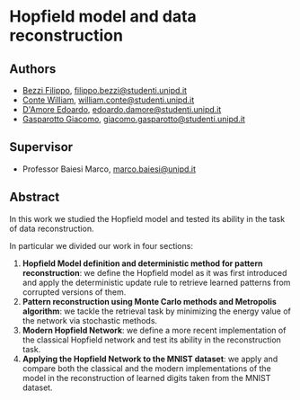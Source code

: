 # Hopfield model and data reconstruction

## Authors
- [Bezzi Filippo](https://github.com/filippobezzi), filippo.bezzi@studenti.unipd.it
- [Conte William](https://github.com/WilliamConte), william.conte@studenti.unipd.it
- [D'Amore Edoardo](https://github.com/edoardo-damore), edoardo.damore@studenti.unipd.it
- [Gasparotto Giacomo](https://github.com/GiacomoGasparotto), giacomo.gasparotto@studenti.unipd.it

## Supervisor
- Professor Baiesi Marco, marco.baiesi@unipd.it


## Abstract

In this work we studied the Hopfield model and tested its ability in the task of data reconstruction.

In particular we divided our work in four sections:
1. **Hopfield Model definition and deterministic method for pattern reconstruction**: we define the Hopfield model as it was first introduced and apply the deterministic update rule to retrieve learned patterns from corrupted versions of them.
2. **Pattern reconstruction using Monte Carlo methods and Metropolis algorithm**: we tackle the retrieval task by minimizing the energy value of the network via stochastic methods.
3. **Modern Hopfield Network**: we define a more recent implementation of the classical Hopfield network and test its ability in the reconstruction task.
4. **Applying the Hopfield Network to the MNIST dataset**: we apply and compare both the classical and the modern implementations of the model in the reconstruction of learned digits taken from the MNIST dataset.
